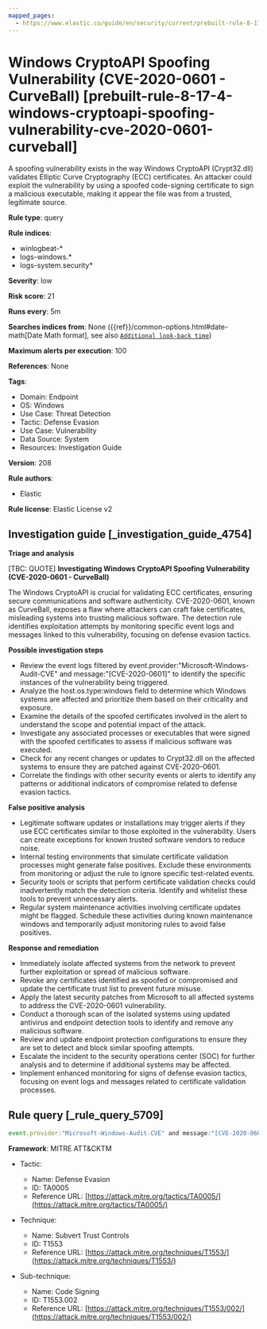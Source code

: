 ```yaml
---
mapped_pages:
  - https://www.elastic.co/guide/en/security/current/prebuilt-rule-8-17-4-windows-cryptoapi-spoofing-vulnerability-cve-2020-0601-curveball.html
---
```


# Windows CryptoAPI Spoofing Vulnerability (CVE-2020-0601 - CurveBall) [prebuilt-rule-8-17-4-windows-cryptoapi-spoofing-vulnerability-cve-2020-0601-curveball]

A spoofing vulnerability exists in the way Windows CryptoAPI (Crypt32.dll) validates Elliptic Curve Cryptography (ECC) certificates. An attacker could exploit the vulnerability by using a spoofed code-signing certificate to sign a malicious executable, making it appear the file was from a trusted, legitimate source.

**Rule type**: query

**Rule indices**:

* winlogbeat-*
* logs-windows.*
* logs-system.security*

**Severity**: low

**Risk score**: 21

**Runs every**: 5m

**Searches indices from**: None ({{ref}}/common-options.html#date-math[Date Math format], see also [`Additional look-back time`](docs-content://solutions/security/detect-and-alert/create-detection-rule.md#rule-schedule))

**Maximum alerts per execution**: 100

**References**: None

**Tags**:

* Domain: Endpoint
* OS: Windows
* Use Case: Threat Detection
* Tactic: Defense Evasion
* Use Case: Vulnerability
* Data Source: System
* Resources: Investigation Guide

**Version**: 208

**Rule authors**:

* Elastic

**Rule license**: Elastic License v2

## Investigation guide [_investigation_guide_4754]

**Triage and analysis**

[TBC: QUOTE]
**Investigating Windows CryptoAPI Spoofing Vulnerability (CVE-2020-0601 - CurveBall)**

The Windows CryptoAPI is crucial for validating ECC certificates, ensuring secure communications and software authenticity. CVE-2020-0601, known as CurveBall, exposes a flaw where attackers can craft fake certificates, misleading systems into trusting malicious software. The detection rule identifies exploitation attempts by monitoring specific event logs and messages linked to this vulnerability, focusing on defense evasion tactics.

**Possible investigation steps**

* Review the event logs filtered by event.provider:"Microsoft-Windows-Audit-CVE" and message:"[CVE-2020-0601]" to identify the specific instances of the vulnerability being triggered.
* Analyze the host.os.type:windows field to determine which Windows systems are affected and prioritize them based on their criticality and exposure.
* Examine the details of the spoofed certificates involved in the alert to understand the scope and potential impact of the attack.
* Investigate any associated processes or executables that were signed with the spoofed certificates to assess if malicious software was executed.
* Check for any recent changes or updates to Crypt32.dll on the affected systems to ensure they are patched against CVE-2020-0601.
* Correlate the findings with other security events or alerts to identify any patterns or additional indicators of compromise related to defense evasion tactics.

**False positive analysis**

* Legitimate software updates or installations may trigger alerts if they use ECC certificates similar to those exploited in the vulnerability. Users can create exceptions for known trusted software vendors to reduce noise.
* Internal testing environments that simulate certificate validation processes might generate false positives. Exclude these environments from monitoring or adjust the rule to ignore specific test-related events.
* Security tools or scripts that perform certificate validation checks could inadvertently match the detection criteria. Identify and whitelist these tools to prevent unnecessary alerts.
* Regular system maintenance activities involving certificate updates might be flagged. Schedule these activities during known maintenance windows and temporarily adjust monitoring rules to avoid false positives.

**Response and remediation**

* Immediately isolate affected systems from the network to prevent further exploitation or spread of malicious software.
* Revoke any certificates identified as spoofed or compromised and update the certificate trust list to prevent future misuse.
* Apply the latest security patches from Microsoft to all affected systems to address the CVE-2020-0601 vulnerability.
* Conduct a thorough scan of the isolated systems using updated antivirus and endpoint detection tools to identify and remove any malicious software.
* Review and update endpoint protection configurations to ensure they are set to detect and block similar spoofing attempts.
* Escalate the incident to the security operations center (SOC) for further analysis and to determine if additional systems may be affected.
* Implement enhanced monitoring for signs of defense evasion tactics, focusing on event logs and messages related to certificate validation processes.


## Rule query [_rule_query_5709]

```js
event.provider:"Microsoft-Windows-Audit-CVE" and message:"[CVE-2020-0601]" and host.os.type:windows
```

**Framework**: MITRE ATT&CKTM

* Tactic:

    * Name: Defense Evasion
    * ID: TA0005
    * Reference URL: [https://attack.mitre.org/tactics/TA0005/](https://attack.mitre.org/tactics/TA0005/)

* Technique:

    * Name: Subvert Trust Controls
    * ID: T1553
    * Reference URL: [https://attack.mitre.org/techniques/T1553/](https://attack.mitre.org/techniques/T1553/)

* Sub-technique:

    * Name: Code Signing
    * ID: T1553.002
    * Reference URL: [https://attack.mitre.org/techniques/T1553/002/](https://attack.mitre.org/techniques/T1553/002/)



